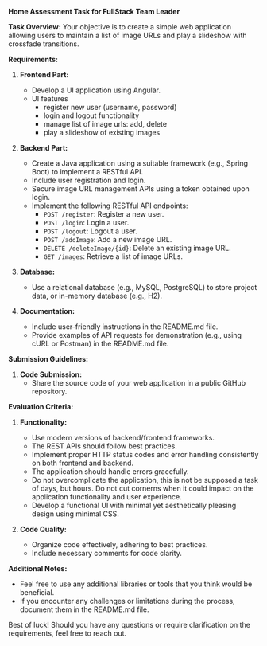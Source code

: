 **Home Assessment Task for FullStack Team Leader**

**Task Overview:**
Your objective is to create a simple web application allowing users to maintain a list of image URLs and play a slideshow with crossfade transitions.

**Requirements:**

1. **Frontend Part:**
   - Develop a UI application using Angular.
   - UI features
      - register new user (username, password)
      - login and logout functionality
      - manage list of image urls: add, delete
      - play a slideshow of existing images

2. **Backend Part:**
   - Create a Java application using a suitable framework (e.g., Spring Boot) to implement a RESTful API.
   - Include user registration and login.
   - Secure image URL management APIs using a token obtained upon login.
   - Implement the following RESTful API endpoints:
      - `POST /register`: Register a new user.
      - `POST /login`: Login a user.
      - `POST /logout`: Logout a user.
      - `POST /addImage`: Add a new image URL.
      - `DELETE /deleteImage/{id}`: Delete an existing image URL.
      - `GET /images`: Retrieve a list of image URLs.

3. **Database:**
   - Use a relational database (e.g., MySQL, PostgreSQL) to store project data, or in-memory database (e.g., H2).

4. **Documentation:**
   - Include user-friendly instructions in the README.md file.
   - Provide examples of API requests for demonstration (e.g., using cURL or Postman) in the README.md file.

**Submission Guidelines:**

1. **Code Submission:**
   - Share the source code of your web application in a public GitHub repository.

**Evaluation Criteria:**

1. **Functionality:**
   - Use modern versions of backend/frontend frameworks.
   - The REST APIs should follow best practices. 
   - Implement proper HTTP status codes and error handling consistently on both frontend and backend.
   - The application should handle errors gracefully.
   - Do not overcomplicate the application, this is not be supposed a task of days, but hours. Do not cut cornerns when it could impact on the application   functionality and user experience.
   - Develop a functional UI with minimal yet aesthetically pleasing design using minimal CSS.

2. **Code Quality:**
   - Organize code effectively, adhering to best practices.
   - Include necessary comments for code clarity.

**Additional Notes:**

   - Feel free to use any additional libraries or tools that you think would be beneficial.
   - If you encounter any challenges or limitations during the process, document them in the README.md file.

Best of luck! Should you have any questions or require clarification on the requirements, feel free to reach out.